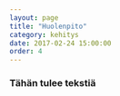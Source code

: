 ```yaml
---
layout: page
title: "Huolenpito"
category: kehitys
date: 2017-02-24 15:00:00
order: 4
---
```


### Tähän tulee tekstiä
